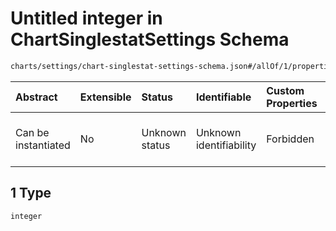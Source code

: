 # Untitled integer in ChartSinglestatSettings Schema

```txt
charts/settings/chart-singlestat-settings-schema.json#/allOf/1/properties/mappings/items/properties/originalVal/items/anyOf/1
```



| Abstract            | Extensible | Status         | Identifiable            | Custom Properties | Additional Properties | Access Restrictions | Defined In                                                                                                                     |
| :------------------ | :--------- | :------------- | :---------------------- | :---------------- | :-------------------- | :------------------ | :----------------------------------------------------------------------------------------------------------------------------- |
| Can be instantiated | No         | Unknown status | Unknown identifiability | Forbidden         | Allowed               | none                | [chart-singlestat-settings-schema.json\*](../out/charts/settings/chart-singlestat-settings-schema.json "open original schema") |

## 1 Type

`integer`
